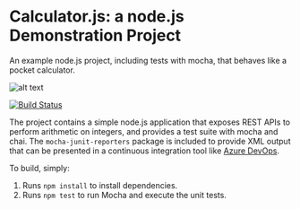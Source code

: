 Calculator.js: a node.js Demonstration Project
==============================================
An example node.js project, including tests with mocha, that behaves like
a pocket calculator.

![alt text](https://dev.azure.com/ErdalMersinlioglu/SM%20Team%20Schulung/_apis/build/status/emersinlioglu.calculator%20(1)?branchName=master)


[![Build Status](https://dev.azure.com/ErdalMersinlioglu/SM%20Team%20Schulung/_apis/build/status/emersinlioglu.calculator%20(1)?branchName=master)](https://dev.azure.com/ErdalMersinlioglu/SM%20Team%20Schulung/_build/latest?definitionId=3&branchName=master)

The project contains a simple node.js application that exposes REST APIs
to perform arithmetic on integers, and provides a test suite with mocha
and chai.  The `mocha-junit-reporters` package is included to provide XML
output that can be presented in a continuous integration tool like
[Azure DevOps](https://azure.com/devops).

To build, simply:

1. Runs `npm install` to install dependencies.
2. Runs `npm test` to run Mocha and execute the unit tests.

